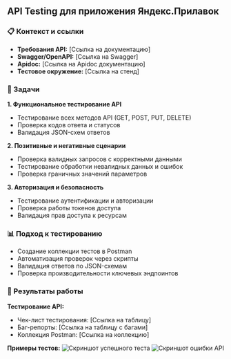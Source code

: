 ## API Testing для приложения Яндекс.Прилавок

### 📋 Контекст и ссылки
- **Требования API:** [Ссылка на документацию]
- **Swagger/OpenAPI:** [Ссылка на Swagger]
- **Apidoc:** [Ссылка на Apidoc документацию]
- **Тестовое окружение:** [Ссылка на стенд]

### 🎯 Задачи

**1. Функциональное тестирование API**
- Тестирование всех методов API (GET, POST, PUT, DELETE)
- Проверка кодов ответа и статусов
- Валидация JSON-схем ответов

**2. Позитивные и негативные сценарии**
- Проверка валидных запросов с корректными данными
- Тестирование обработки невалидных данных и ошибок
- Проверка граничных значений параметров

**3. Авторизация и безопасность**
- Тестирование аутентификации и авторизации
- Проверка работы токенов доступа
- Валидация прав доступа к ресурсам

### 📊 Подход к тестированию

- Создание коллекции тестов в Postman
- Автоматизация проверок через скрипты
- Валидация ответов по JSON-схемам
- Проверка производительности ключевых эндпоинтов

### 📎 Результаты работы

**Тестирование API:**
- Чек-лист тестирования: [Ссылка на таблицу]
- Баг-репорты: [Ссылка на таблицу с багами]
- Коллекция Postman: [Ссылка на коллекцию]

**Примеры тестов:**
![Скриншот успешного теста](ссылка_на_скриншот)
![Скриншот ошибки API](ссылка_на_скриншот)
